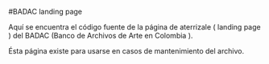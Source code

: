 #BADAC landing page

Aquí se encuentra el código fuente de la página de aterrizale ( landing page ) del BADAC (Banco de Archivos de Arte en Colombia ).

Ésta página existe para usarse en casos de mantenimiento del archivo.
